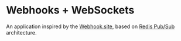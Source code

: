 Webhooks + WebSockets
=====================

An application inspired by the [Webhook.site][webhook-site], based on [Redis Pub/Sub][redis-pubsub] architecture.


[redis-pubsub]: https://redis.io/topics/pubsub
[webhook-site]: http://webhook.site/
